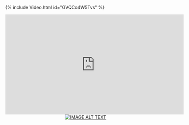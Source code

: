 {% include Video.html id="GVQCo4W5Tvs" %} 

<iframe width="560" height="315" src="https://www.youtube.com/embed/GVQCo4W5Tvs" frameborder="0" allow="accelerometer; autoplay; encrypted-media; gyroscope; picture-in-picture" allowfullscreen></iframe>

<div align="center">
  <a href="https://www.youtube.com/watch?v=GVQCo4W5Tvs"><img src="https://img.youtube.com/vi/GVQCo4W5Tvs/0.jpg" alt="IMAGE ALT TEXT"></a>
</div>
